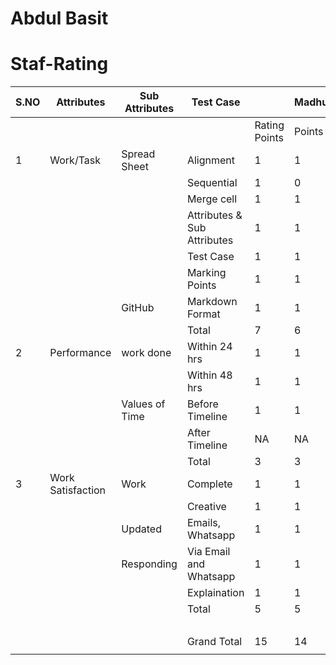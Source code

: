 # Abdul Basit
# Staf-Rating 
| S.NO | Attributes | Sub Attributes | Test Case |    | Madhu  | Abdul  | Desh Deepak | Amar | Reema  | Prachi | Aditya | Deepak |
|---|---|---|---|---|---|---|---|---|---|---|---|---|
|   |   |   |   | Rating Points | Points | Points | Points | Points | Points | Points | Points | Points | 
| 1    | Work/Task  | Spread Sheet   | Alignment  | 1 | 1  | 1  | 0 | 1 | 1 | 1 | 1 | 0 | 
|      |            |                | Sequential | 1  | 0 | 1 | 1 | 0 | 1 | 0 | 0 | 0 |
|      |            |                | Merge cell | 1  | 1 | 1 | 0 | 1 | 1 | 1 | 1 | 0 | 
|      |            |                | Attributes & Sub Attributes | 1 | 1 | 1 | 1 | 1 | 1 | 1 | 1 | 0 |
|      |            |                | Test Case  | 1  | 1 | 1 | 1 | 1 | 1 | 0 | 1 | 0 | 1 |
|      |            |                | Marking Points  | 1 | 1 | 1 | 1 | 1 | 1 | 1 | 1 | 0 |
|      |            | GitHub         | Markdown Format | 1 | 1 | 1 | 1 | 1 | 1 | 1 | 1 | 0 | 
|      |            |                | Total   | 7 | 6 | 7 | 5 | 6 | 7 | 5 | 6 | 0 |
| 2 | Performance  | work done      | Within 24 hrs   | 1  | 1  | 1  | 1  | 1  | 1  | 1  | 1  | 0  |   
|   |              |                | Within 48 hrs   | 1  | 1  | 1  | 1  | 1  | 1  | 1  | 1  | 0  |   
|   |              | Values of Time | Before Timeline | 1  | 1  | 1  | 1  | 1  | 1  | 1  | 1  | 0  | 
|   |              |                | After Timeline  | NA | NA | NA | NA | NA | NA | NA | NA | NA | 
|   |              |                | Total           | 3  | 3  | 3  | 3  | 3  | 3  | 3  | 3  | 0  |  
| 3 | Work Satisfaction | Work       | Complete               | 1  | 1  | 1  | 1  | 1  | 1 | 1  | 1  | 0 |   
|   |                   |            | Creative               | 1  | 1  | 1  | 0  | 0  | 0 | 1  | 1  | 0 |   
|   |                   | Updated    | Emails, Whatsapp       | 1  | 1  | 1  | 1  | 1  | 1 | 1  | 1  | 0 |   
|   |                   | Responding | Via Email and Whatsapp | 1  | 1  | 1  | 1  | 1  | 1 | 1  | 1  | 0 |   
|   |                   |            | Explaination           | 1  | 1  | 0  | 0  | 1  | 0 | 0  | 0  | 0 |   
|   |                   |            | Total                  | 5  | 5  | 4  | 3  | 4  | 3 | 4  | 4  | 0 |   
|   |                   |            |                        |    |    |    |    |    |   |    |    | 0 |   
|   |                   |            | Grand Total            | 15 | 14 | 14 | 11 | 13 | 9 | 12 | 13 | 5 |   
|   |                   |            |                        |    |    |    |    |    |   |    |    |   | 
